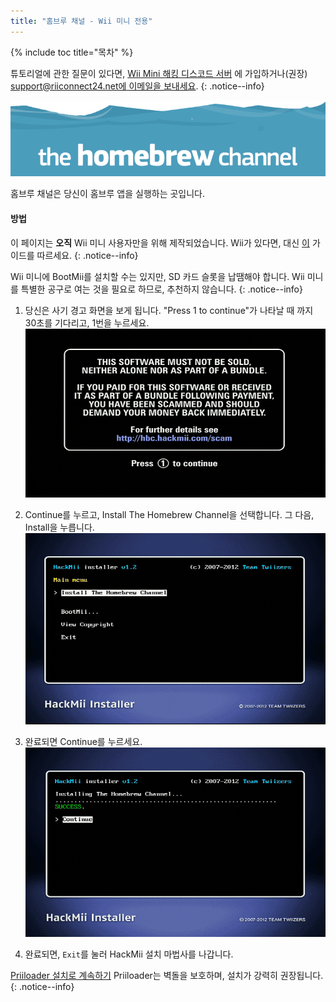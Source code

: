 ```yaml
---
title: "홈브루 채널 - Wii 미니 전용"
---
```


{% include toc title="목차" %}

튜토리얼에 관한 질문이 있다면, [Wii Mini 해킹 디스코드 서버](https://discord.gg/rc24) 에 가입하거나(권장) [support@riiconnect24.net에 이메일을 보내세요](mailto:support@riiconnect24.net).
{: .notice--info}

![홈브루 채널 로고](/images/hbc.png)

홈브루 채널은 당신이 홈브루 앱을 실행하는 곳입니다.

#### 방법
이 페이지는 **오직** Wii 미니 사용자만을 위해 제작되었습니다. Wii가 있다면, 대신 [이](hbc) 가이드를 따르세요.
{: .notice--info}

Wii 미니에 BootMii를 설치할 수는 있지만, SD 카드 슬롯을 납땜해야 합니다. Wii 미니를 특별한 공구로 여는 것을 필요로 하므로, 추천하지 않습니다.
{: .notice--info}

1. 당신은 사기 경고 화면을 보게 됩니다. "Press 1 to continue"가 나타날 때 까지 30초를 기다리고, 1번을 누르세요. ![사기 경고 화면](/images/Wii/ScamScreen.png)

1. Continue를 누르고, Install The Homebrew Channel을 선택합니다. 그 다음, Install을 누릅니다. ![홈브루 채널 설치하기](/images/Wii/InstallHomebrewChannel.png)

1. 완료되면 Continue를 누르세요. ![홈브루 채널 설치 성공](/images/Wii/SuccessHBC.png)

1. 완료되면, `Exit`를 눌러 HackMii 설치 마법사를 나갑니다.

[Priiloader 설치로 계속하기](priiloader) Priiloader는 벽돌을 보호하며, 설치가 강력히 권장됩니다.
{: .notice--info}
